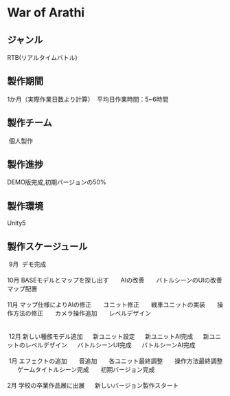 # War of Arathi

## ジャンル
  RTB(リアルタイムバトル)
  
## 製作期間
  1か月（実際作業日数より計算）
  平均日作業時間：5~6時間
  
## 製作チーム
  個人製作
 
## 製作進捗
  DEMO版完成,初期バージョンの50%

## 製作環境
  Unity5
  
## 製作スケージュール
  9月  デモ完成<br>
  <br>
  10月 BASEモデルとマップを探し出す
       AIの改善
       バトルシーンのUIの改善
       マップ配置<br>
       <br>
  11月 マップ仕様によりAIの修正
       ユニット修正
       戦車ユニットの実装
       操作方法の修正
       カメラ操作追加
       レベルデザイン<br>
    <br>   
  12月 新しい種族モデル追加
      新ユニット設定
      新ユニットAI完成
      新ユニットのレベルデザイン
      バトルシーンUI完成
      バトルシーンAI完成<br>
      <br>
  1月  エフェクトの追加
       音追加
       各ユニット最終調整
       操作方法最終調整
       ゲームタイトルシーン完成
       初期バージョン完成<br>
       <br>
  2月 学校の卒業作品展に出展
      新しいバージョン製作スタート<br>
